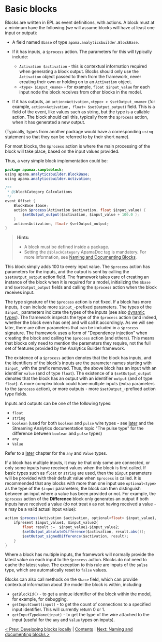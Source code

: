 # Basic blocks

Blocks are written in EPL as event definitions, with actions. A block must at a minimum have the following (we will assume blocks will have at least one input or output):

* A field named `$base` of type `apama.analyticsbuilder.BlockBase`.
* If it has inputs, a `$process` action. The parameters for this will typically include:

  * `Activation $activation` - this is contextual information required when generating a block output. Blocks should only use the `Activation` object passed to them from the framework, never creating their own or holding on to an `Activation` object.
  * `<type> $input_<name>` - for example, `float $input_value` for each input node the block receives from other blocks in the model.

* If it has outputs, an `action<Activation,<type> > $setOutput_<name>` (for example, `action<Activation, float> $setOutput_output`) field. This is a field of the event, like values such as string, but the type is a callable action. The block should call this, typically from the `$process` action, when it has generated a new output.

(Typically, types from another package would have a corresponding `using` statement so that they can be referred to by their short name).

For most blocks, the `$process` action is where the main processing of the block will take place, based on the input values provided.

Thus, a very simple block implementation could be:

```Java
package apamax.sampleblock;
using apama.analyticsbuilder.BlockBase;
using apama.analyticsbuilder.Activation;

/**
 * @$blockCategory Calculations
 */
event Offset {
    BlockBase $base;
    action $process(Activation $activation, float $input_value) {
        $setOutput_output($activation, $input_value + 100.0 );
    }
    action<Activation, float> $setOutput_output;
}
```
> **Hints:**
> - A block must be defined inside a package.
> - Setting the `@$blockCategory` ApamaDoc tag is mandatory.  For more information, see [Naming and Documenting Blocks](020-NamingAndDoc.md).


This block simply adds 100 to every input value. The `$process` action has parameters for the inputs, and the output is sent by calling the `$setOutput_output` action field. The framework takes care of creating an instance of the block when it is required for a model, initializing the `$base` and `$setOutput_output` fields and calling the `$process` action when the block receives input.

The type signature of the `$process` action is not fixed. If a block has more inputs, it can include more `$input_`-prefixed parameters. The types of the `$input_` parameters indicate the types of the inputs (see also [dynamic types](080-DynamicTypes.md)). The framework inspects the type of the `$process` action (and indeed, whether the block even has one) and will call it accordingly. As we will see later, there are other parameters that can be included in a `$process` signature. The framework uses a form of "Dependency injection" when creating the block and calling the `$process` action (and others). This means that blocks only need to mention the parameters they require, not the full set of features provided by the Analytics Builder framework.

The existence of a `$process` action denotes that the block has inputs, and the identifiers of the block's inputs are the parameter names starting with `$input_` with the prefix removed. Thus, the above block has an input with an identifier `value` (and of type `float`). The existence of a `$setOutput_output` denotes that the block has an output with an identifier `output` (and of type `float`). A more complex block could have multiple inputs (extra parameters to the `$process` action), or more outputs - more `$setOutput_`-prefixed action type fields.

Inputs and outputs can be one of the following types:

* `float`
* `string`
* `boolean` \(used for both `boolean` and `pulse` wire types - see [later](080-DynamicTypes.md) and the Streaming Analytics documentation topic "The pulse type" for the difference between `boolean` and `pulse` types\)
* `any`
* `Value`

Refer to a [later](090-ValueType.md) chapter for the `any` and `Value` types.

If a block has multiple inputs, it may be that only some are connected, or only some inputs have received values when the block is first called. If basic types such as `float` or `string` are used, then the `$input` parameters will be provided with their default value when `$process` is called. It is recommended that any blocks with more than one input use `optional<type>` as the type of the `$input` parameters; the block can then distinguish between an input where a value has been provided or not. For example, the `$process` action of the **Difference** block only generates an output if both inputs have received a value (do not treat `0` as not having received a value - `0` may be a valid actual input value):

```Java
action $process(Activation $activation, optional<float> $input_value1, optional<float> $input_value2) {
    ifpresent $input_value1, $input_value2{
        float result :=  $input_value1-$input_value2;
        $setOutput_absoluteDifference($activation, result.abs());
        $setOutput_signedDifference($activation, result);
    }
}
```

Where a block has multiple inputs, the framework will normally provide the latest value on each input to the `$process` action. Blocks do not need to cache the latest value. The exception to this rule are inputs of the `pulse` type, which are automatically reset to `false` values.

Blocks can also call methods on the `$base` field, which can provide contextual information about the model the block is within, including:

* `getBlockId()` - to get a unique identifier of the block within the model, for example, for debugging.
* `getInputCount(input)` - to get the count of connections to a specified input identifier. This will currently return 0 or 1.
* `getInputTypeName(input)` - to get the type of the wire attached to the input (useful for the `any` and `Value` types on inputs).

[< Prev: Developing blocks locally](007-DevEnvironment.md) | [Contents](000-contents.md) | [Next: Naming and documenting blocks >](020-NamingAndDoc.md) 
